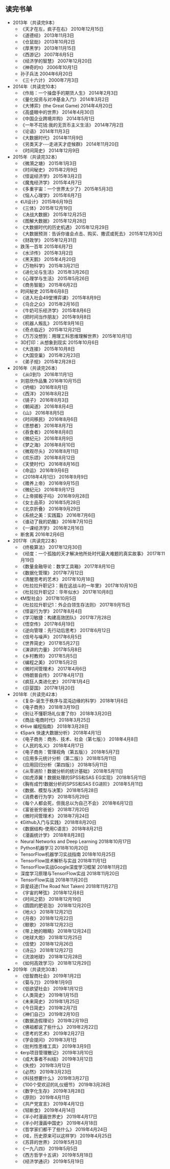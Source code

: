 ## 读完书单
- 2013年（共读完9本）
    - 《天才在左，疯子在右》	2010年12月15日
    - 《道德经》	2013年11月3日
    - 《仓鼠劫》	2013年10月2日
    - 《厚黑学》	2013年11月15日
    - 《西游记》	2007年6月5日
    - 《经济学的智慧》	2007年12月20日
    - 《神奇的π》	2006年10月1日
    - 孙子兵法	2004年6月20日
    - 《三十六计》	2000年7月3日
- 2014年（共读完10本）
    - 《作局：一个操盘手的期货人生》	2014年2月3日
    - 《量化投资与对冲基金入门》	2014年3月2日
    - 《大博弈》(the Great Game)	2014年4月20日
    - 《高盛眼中的世界》	2014年4月30日
    - 《中国企业跨境并购》	2014年5月1日
    - 《一年不花钱:我的无货币主义生活》	2014年7月2日
    - 《论语》	2014年11月3日
    - 《大数据时代》	2014年11月9日
    - 《另类天才---走进天才症候群》	2014年11月20日
    - 《时间简史》	2014年12月9日
- 2015年（共读完32本）
    - 《微漪之塘》	2015年1月3日
    - 《时间秘史》	2015年2月9日
    - 《怪诞经济学》	2015年3月2日
    - 《魔鬼经济学》	2015年4月7日
    - 《多重宇宙：一个世界太少了》	2015年5月3日
    - 《恼人心理学》	2015年6月7日
    - 《UI设计》	2015年6月19日
    - 《三体》	2015年12月19日
    - 《决战大数据》	2015年12月25日
    - 《图解大数据》	2015年12月28日
    - 《大数据时代的历史机遇》	2015年12月29日
    - 《大数据预测：告诉你谁会点击、购买、撒谎或死去》	2015年12月30日
    - 《财政学》	2015年12月31日
    - 跌荡一百年	2015年6月7日
    - 《水浒传》	2015年3月2日
    - 《黑天鹅》	2015年4月20日
    - 《万物科学》	2015年3月21日
    - 《进化论与生活》	2015年3月26日
    - 《心理学与生活》	2015年5月26日
    - 《商务智能》	2015年6月2日
    - 时间秘史	2015年6月8日
    - 《进入社会49堂博弈课》	2015年8月9日
    - 《乌合之众》	2015年2月16日
    - 《牛奶可乐经济学》	2015年8月6日
    - 《把时间当作朋友》	2015年9月8日
    - 《机器人叛乱》	2015年9月16日
    - 《奇点临近》	2015年12月21日
    - 《万万没想到：用理工科思维理解世界》	2015年10月1日
    - 3D打印：从想象到现实	2015年10月6日
    - 《大连接》	2015年10月8日
    - 《大国空巢》	2015年2月23日
    - 《弟子规》	2015年2月28日
- 2016年（共读完26本）
    - 《从0到1》	2016年11月1日
    - 刘慈欣作品集	2016年10月15日
    - 《坍缩》	2016年8月1日
    - 《西洋》	2016年8月2日
    - 《镜子》	2016年8月3日
    - 《朝闻道》	2016年8月4日
    - 《山》	2016年8月5日
    - 《时间移民》	2016年8月6日
    - 《思想者》	2016年8月7日
    - 《吞食者》	2016年8月8日
    - 《微纪元》	2016年8月9日
    - 《梦之海》	2016年8月10日
    - 《微观尽头》	2016年8月11日
    - 《欢乐颂》	2016年8月12日
    - 《天使时代》	2016年8月16日
    - 《命运》	2016年9月6日
    - 《2018年4月1日》	2016年9月9日
    - 《赡养上帝》	2016年9月15日
    - 《微纪元》	2016年9月17日
    - 《上帝掷骰子吗》	2016年9月28日
    - 《女士品茶》	2016年5月28日
    - 《北京折叠》	2016年9月29日
    - 《系统之美：实践篇》	2016年7月6日
    - 《谁动了我的奶酪》	2016年7月10日
    - 《一课经济学》	2016年2月16日
    - 断舍离	2016年2月6日
- 2017年（共读完22本）
    - 《终极算法》	2017年12月30日
    - 《经度：一个孤独的天才解决他所处时代最大难题的真实故事》	2017年11月19日
    - 《数量金融导论：数学工具箱》	2017年8月10日
    - 《数据化管理》	2017年7月12日
    - 《清醒思考的艺术》	2017年10月18日
    - 《杜拉拉升职记3：我在这战斗的一年里》	2017年10月10日
    - 《杜拉拉升职记2：华年似水》	2017年10月8日
    - 《M型社会》	2017年10月5日
    - 《杜拉拉升职记1：外企白领生存法则》	2017年9月15日
    - 《怪诞行为学》	2017年8月4日
    - 《学习敏捷：构建高效团队》	2017年7月28日
    - 《悟空传》	2017年6月19日
    - 《逆向管理：先行动后思考》	2017年6月12日
    - 《信号与噪声》	2017年6月5日
    - 《世界简史》	2017年5月27日
    - 《演讲的力量》	2017年5月8日
    - 《乡村教师》	2017年5月5日
    - 《编程之美》	2017年5月2日
    - 《微时间管理术》	2017年4月6日
    - 《特朗普自传》	2017年4月17日
    - 《疯狂人类进化史》	2017年1月4日
    - 《巨婴国》	2017年1月20日
- 2018年（共读完42本）
    - 《复杂-诞生于秩序与混沌边缘的科学》	2018年1月6日
    - 《电子商务》	2018年3月19日
    - 《别让不懂职场礼仪害了你》	2018年3月20日
    - 《商战:电商时代》	2018年3月25日
    - 《Hive 编程指南》	2018年3月28日
    - 《Spark 快速大数据分析》	2018年4月1日
    - 《电子商务：商务、技术、社会（第七版）》	2018年4月8日
    - 《人民的名义》	2018年4月17日
    - 《电子商务：管理视角（第五版）》	2018年5月7日
    - 《应用多元统计分析（第二版）》	2018年5月11日
    - 《应用回归分析（第四版）》	2018年5月11日
    - 《从零进阶！数据分析的统计基础》	2018年5月11日
    - 《如虎添翼！数据处理的SPSS和SAS EG实现》	2018年5月11日
    - 《胸有成竹!数据分析的SPSS和SAS EG进阶》	2018年5月11日
    - 《数据、模型与决策》	2018年5月28日
    - 《消费者行为学》	2018年5月29日
    - 《每个人都会死，但我总以为自己不会》	2018年6月12日
    - 《富爸爸穷爸爸》	2018年7月20日
    - 《微时间管理术》	2018年7月24日
    - 《Github入门与实践》	2018年8月20日
    - 《数据结构-使用C语言》	2018年8月21日
    - 《漫画统计学》	2018年8月28日
    - Neural Networks and Deep Learning	2018年10月17日
    - Python机器学习	2018年10月20日
    - TensorFlow机器学习实战指南	2018年10月25日
    - TensorFlow技术解析与实战	2018年11月1日
    - TensorFlow实战Google深度学习框架	2018年11月2日
    - 深度学习原理与TensorFlow实战	2018年11月20日
    - TensorFlow实战	2018年11月20日
    - 异星歧途(The Road Not Taken)	2018年11月27日
    - 《宇宙的琴弦》	2018年12月8日
    - 《时间之箭》	2018年12月19日
    - 《圆圆的肥皂泡》	2018年12月20日
    - 《地火》	2018年12月21日
    - 《月夜》	2018年12月22日
    - 《鲸歌》	2018年12月23日
    - 《带上她的眼睛》	2018年12月24日
    - 《地球大炮》	2018年12月25日
    - 《信使》	2018年12月26日
    - 《诗云》	2018年12月27日
    - 《流浪地球》	2018年12月28日
    - 《如何高效学习》	2018年12月29日
- 2019年（共读完30本）
    - 《低智商社会》	2019年1月2日
    - 《菊与刀》	2019年1月9日
    - 《低欲望社会》	2019年1月12日
    - 《人类简史》	2019年1月15日
    - 《未来简史》	2019年1月25日
    - 《今日简史》	2019年2月7日
    - 《神们自己》	2019年2月10日
    - 《数据造假理论》	2019年2月19日
    - 《佛祖都说了些什么》	2019年2月22日
    - 《思考的艺术》	2019年2月27日
    - 《学会提问》	2019年3月1日
    - 《批判性思维工具》	2019年3月9日
    - 《erp项目管理散记》	2019年3月10日
    - 《成大事者不纠结》	2019年3月12日
    - 《失控》	2019年3月12日
    - 《必然》	2019年3月23日
    - 《科技想要什么》	2019年3月27日
    - 《100个受欢迎的礼仪细节》	2019年3月28日
    - 《数字化生存》	2019年3月28日
    - 《原则》	2019年4月11日
    - 《共产党宣言》	2019年4月12日
    - 《轻断食》	2019年4月14日
    - 《半小时漫画世界史》	2019年4月17日
    - 《半小时漫画中国史》	2019年4月18日
    - 《哲学家们都干了些什么》	2019年4月24日
    - 《哇，历史原来可以这样学》	2019年4月25日
    - 《苏菲的世界》	2019年5月3日
    - 《一九八四》	2019年5月5日
    - 《西方哲学十五讲》	2019年5月18日
    - 《经济学通识》	2019年5月19日
